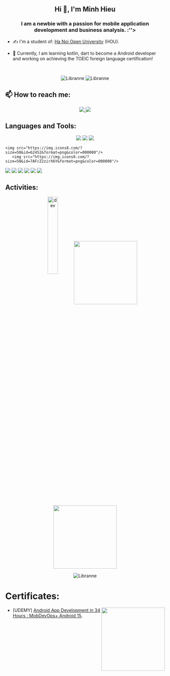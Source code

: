 
<!--
**Libranne/Libranne** is a ✨ _special_ ✨ repository because its `README.md` (this file) appears on your GitHub profile.

Here are some ideas to get you started:

- 🔭 I’m currently working on ...
- 🌱 I’m currently learning ...
- 👯 I’m looking to collaborate on ...
- 🤔 I’m looking for help with ...
- 💬 Ask me about ...
- 📫 How to reach me: ...
- 😄 Pronouns: ...
- ⚡ Fun fact: ...
-->
<!-- <img align="left" width="400" src="https://github.githubassets.com/images/modules/profile/profile-first-repo.svg" /> -->
<!-- <img align="right" width="64" src="https://github.com/.png" /> -->
<!-- <img align="right" width="64" src="https://img.icons8.com/color/48/vietnam-circular.png" /> -->

<h2 align="center">Hi 👋, I'm Minh Hieu</h2>
<p align="center">
  <h3 align="center">I am a newbie with a passion for mobile application development and business analysis. :''></h3>
</p>



- ✍ I'm a student of: [Ha Noi Open University](https://hou.edu.vn/) (HOU).

- 🌱 Currently, I am learning kotlin, dart to become a Android developer and working on achieving the TOEIC foreign language certification!


<br />


<p align="center"> <img src="https://komarev.com/ghpvc/?username=Libranne" alt="Libranne" /> <img src="https://badges.pufler.dev/repos/Libranne" alt="Libranne" /> </p>

## 📫 How to reach me:

<p align="center">
  <a href="https://www.linkedin.com/in/hieucanminh0910/" target="_blank">
    <img src="https://img.icons8.com/fluent/48/000000/linkedin.png"/>
  </a>
  <a href="https://github.com/Libranne" alt="Github">
    <img src="https://img.icons8.com/fluent/48/000000/github.png"/>
  </a> 
</p>

## Languages and Tools:
<p align="center">

   
 <img src="https://img.icons8.com/?size=50&id=55251&format=png&color=000000"/>
      <img src="https://img.icons8.com/?size=50&id=lTKW3iI3wIT0&format=png&color=000000"/>
     <!--  <img src="https://img.icons8.com/?size=50&id=20909&format=png&color=000000"/>
      <img src="https://img.icons8.com/?size=50&id=21278&format=png&color=000000"/>
       <img src="https://img.icons8.com/?size=50&id=108784&format=png&color=000000"/>
       <img src="https://img.icons8.com/?size=50&id=40669&format=png&color=000000"/>
      <img src="https://img.icons8.com/color/48/000000/github-2.png"/>  -->
       <img src="https://img.icons8.com/?size=50&id=ZoxjA0jZDdFZ&format=png&color=000000"/>
    
    <img src="https://img.icons8.com/?size=50&id=62452&format=png&color=000000"/>
       <img src="https://img.icons8.com/?size=50&id=7AFcZ2zirX6Y&format=png&color=000000"/>

  <img src="https://img.icons8.com/color/48/000000/microsoft-sql-server.png"/>
  <img src="https://img.icons8.com/color/48/000000/git.png"/>
 <img src="https://img.icons8.com/?size=50&id=04OFrkjznvcd&format=png&color=000000"/>
      <img src="https://img.icons8.com/?size=50&id=zfHRZ6i1Wg0U&format=png&color=000000"/>
  <img src="https://img.icons8.com/color/48/000000/visual-studio-code-2019.png"/>
     <img src="https://img.icons8.com/?size=50&id=ezj3zaVtImPg&format=png&color=000000"/>
    

</p>

## Activities:
   <p align="center"> 
        <img src="https://cdn.dribbble.com/users/1059583/screenshots/4171367/coding-freak.gif" alt="dev" width="25%"/>       <a href="https://github.com/">
<a>  <img height=200 align="center" src="https://github-readme-stats.vercel.app/api/top-langs?username=Libranne&layout=compact&langs_count=8&card_width=320" />  <img height=200 align="center" src="https://github-readme-stats.vercel.app/api?username=Libranne" />      </p>
</a>
<p align="center">
  <img src="https://github-profile-trophy.vercel.app/?username=Libranne&no-frame=true&theme=onedark&no-bg=true" alt="Libranne" />
</p>

# Certificates:

<img align="right" width="200" src="https://github.githubassets.com/images/modules/profile/profile-joined-github.svg">

-  [UDEMY] [Android App Development in 34 Hours : MobDevOps+ Android 15](https://drive.google.com/file/d/1itZ7ErhhVJfGtRL2XkqqsvmEnrj-SRgb/view?usp=sharing).















 



